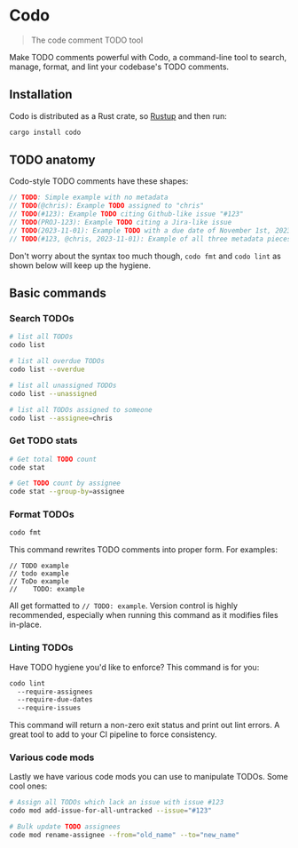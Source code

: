 # Codo
> The code comment TODO tool

Make TODO comments powerful with Codo, a command-line tool to search, manage, format, and lint your codebase's TODO comments.

## Installation

Codo is distributed as a Rust crate, so [Rustup](https://rustup.rs/) and then run:

```sh
cargo install codo
```

## TODO anatomy

Codo-style TODO comments have these shapes:

```rs
// TODO: Simple example with no metadata
// TODO(@chris): Example TODO assigned to "chris"
// TODO(#123): Example TODO citing Github-like issue "#123"
// TODO(PROJ-123): Example TODO citing a Jira-like issue
// TODO(2023-11-01): Example TODO with a due date of November 1st, 2023
// TODO(#123, @chris, 2023-11-01): Example of all three metadata pieces
```

Don't worry about the syntax too much though, `codo fmt` and `codo lint` as shown below will keep up the hygiene.

## Basic commands

### Search TODOs

```sh
# list all TODOs
codo list

# list all overdue TODOs
codo list --overdue

# list all unassigned TODOs
codo list --unassigned

# list all TODOs assigned to someone
codo list --assignee=chris
```

### Get TODO stats

```sh
# Get total TODO count 
code stat

# Get TODO count by assignee
code stat --group-by=assignee
```

### Format TODOs

```sh
codo fmt
```

This command rewrites TODO comments into proper form. For examples:

```
// TODO example
// todo example
// ToDo example
//    TODO: example
```

All get formatted to `// TODO: example`. Version control is highly recommended, especially when running this command as it modifies files in-place.

### Linting TODOs

Have TODO hygiene you'd like to enforce? This command is for you:

```sh
codo lint
  --require-assignees
  --require-due-dates
  --require-issues
```

This command will return a non-zero exit status and print out lint errors.
A great tool to add to your CI pipeline to force consistency.

### Various code mods

Lastly we have various code mods you can use to manipulate TODOs. Some cool ones:

```sh
# Assign all TODOs which lack an issue with issue #123
codo mod add-issue-for-all-untracked --issue="#123"

# Bulk update TODO assignees
code mod rename-assignee --from="old_name" --to="new_name"
```

